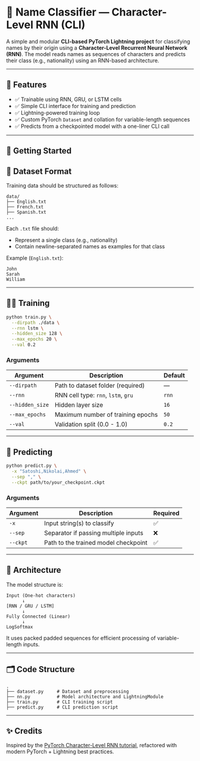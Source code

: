 # 🧠 Name Classifier — Character-Level RNN (CLI)

A simple and modular **CLI-based PyTorch Lightning project** for classifying names by their origin using a **Character-Level Recurrent Neural Network (RNN)**. The model reads names as sequences of characters and predicts their class (e.g., nationality) using an RNN-based architecture.

---

## 📌 Features

- ✅ Trainable using RNN, GRU, or LSTM cells  
- ✅ Simple CLI interface for training and prediction  
- ✅ Lightning-powered training loop  
- ✅ Custom PyTorch `Dataset` and collation for variable-length sequences  
- ✅ Predicts from a checkpointed model with a one-liner CLI call

---

## 🚀 Getting Started

## 📂 Dataset Format

Training data should be structured as follows:

```
data/
├── English.txt
├── French.txt
├── Spanish.txt
...
```

Each `.txt` file should:

- Represent a single class (e.g., nationality)
- Contain newline-separated names as examples for that class

Example (`English.txt`):
```
John
Sarah
William
```

---

## 🏋️‍♀️ Training

```bash
python train.py \
  --dirpath ./data \
  --rnn lstm \
  --hidden_size 128 \
  --max_epochs 20 \
  --val 0.2
```

### Arguments

| Argument        | Description                             | Default   |
|-----------------|-----------------------------------------|-----------|
| `--dirpath`     | Path to dataset folder (required)       | —         |
| `--rnn`         | RNN cell type: `rnn`, `lstm`, `gru`     | `rnn`     |
| `--hidden_size` | Hidden layer size                       | `16`      |
| `--max_epochs`  | Maximum number of training epochs       | `50`      |
| `--val`         | Validation split (0.0 - 1.0)             | `0.2`     |

---

## 🔮 Predicting

```bash
python predict.py \
  -x "Satoshi,Nikolai,Ahmed" \
  --sep "," \
  --ckpt path/to/your_checkpoint.ckpt
```

### Arguments

| Argument    | Description                            | Required |
|-------------|----------------------------------------|----------|
| `-x`        | Input string(s) to classify             | ✅       |
| `--sep`     | Separator if passing multiple inputs    | ❌       |
| `--ckpt`    | Path to the trained model checkpoint    | ✅       |

---

## 🧠 Architecture

The model structure is:

```
Input (One-hot characters)
      ↓
[RNN / GRU / LSTM]
      ↓
Fully Connected (Linear)
      ↓
LogSoftmax
```

It uses packed padded sequences for efficient processing of variable-length inputs.

---

## 🗂️ Code Structure

```
.
├── dataset.py     # Dataset and preprocessing
├── nn.py          # Model architecture and LightningModule
├── train.py       # CLI training script
├── predict.py     # CLI prediction script
```

---


## ✨ Credits

Inspired by the [PyTorch Character-Level RNN tutorial](https://pytorch.org/tutorials/intermediate/char_rnn_classification_tutorial.html), refactored with modern PyTorch + Lightning best practices.
